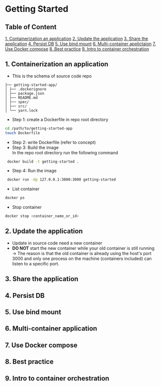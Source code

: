 # Getting Started
## Table of Content
[1. Containerization an application](#1-containerization-an-application)
[2. Update the application](#2-uodate-the-app)
[3. Share the application](#3-build-the-application)
[4. Persist DB](#4-persist-db)
[5. Use bind mount](#5-use-bind-mount)
[6. Multi-container applictaion](#6.multi-container-application)
[7. Use Docker compose](#7-use-docker-compose)
[8. Best practice](#8-best-practice)
[9. Intro to container orchestration](#9-intro-to-container-orchestration)

## 1. Containerization an application
- This is the schema of source code repo
```
├── getting-started-app/
│ ├── .dockerignore
│ ├── package.json
│ ├── README.md
│ ├── spec/
│ ├── src/
│ └── yarn.lock
```
- Step 1: create a Dockerfile in repo root directory
```bash
cd /path/to/getting-started-app
touch Dockerfile
```
- Step 2: write Dockerfile (refer to concept)
- Step 3: Build the image<br>
In the repo root directory run the following command
```bash
 docker build -t getting-started .
```
- Step 4: Run the image
```bash
 docker run -dp 127.0.0.1:3000:3000 getting-started
```
- List container
```bash
docker ps
```
- Stop container
```bash
docker stop <container_name_or_id>
```

## 2. Update the application
- Update in source code need a new container
- **DO NOT** start the new container while your old container is still running <br>
    &rarr; The reason is that the old container is already using the host's port 3000 and only one process on the machine (containers included) can listen to a specific port.


## 3. Share the application
## 4. Persist DB
## 5. Use bind mount
## 6. Multi-container application
## 7. Use Docker compose
## 8. Best practice
## 9. Intro to container orchestration
